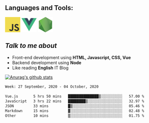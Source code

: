 ## **Languages and Tools:**      
<code><img height="50" src="https://raw.githubusercontent.com/github/explore/80688e429a7d4ef2fca1e82350fe8e3517d3494d/topics/javascript/javascript.png"></code>
<code><img height="50"  src="https://raw.githubusercontent.com/github/explore/80688e429a7d4ef2fca1e82350fe8e3517d3494d/topics/vue/vue.png"></code>
<code><img height="50"  src="https://raw.githubusercontent.com/github/explore/80688e429a7d4ef2fca1e82350fe8e3517d3494d/topics/nodejs/nodejs.png"></code>

## *Talk to me about*
- Front-end development using **HTML, Javascript, CSS, Vue**
- Backend development using **Node**
- Like reading **English** IT Blog    

[![Anurag's github stats](https://github-readme-stats.vercel.app/api?username=qdi5)](https://github.com/anuraghazra/github-readme-stats)    

<!--START_SECTION:waka-->
```text
Week: 27 September, 2020 - 04 October, 2020

Vue.js       5 hrs 50 mins   ██████████████▒░░░░░░░░░░   57.00 % 
JavaScript   3 hrs 22 mins   ████████▒░░░░░░░░░░░░░░░░   32.97 % 
JSON         33 mins         █▒░░░░░░░░░░░░░░░░░░░░░░░   05.46 % 
Markdown     15 mins         ▓░░░░░░░░░░░░░░░░░░░░░░░░   02.48 % 
Other        10 mins         ▒░░░░░░░░░░░░░░░░░░░░░░░░   01.75 % 
```
<!--END_SECTION:waka-->
